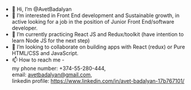 - 👋 Hi, I’m @AvetBadalyan
- 👀 I’m interested in Front End development and Sustainable growth, in active looking for a job in the position of Junior Front End/software developer.
- 🌱 I’m currently practicing React JS and Redux/toolkit (have intention to learn Node JS for the next step)
- 💞️ I’m looking to collaborate on building apps with React (redux) or Pure HTML/CSS and JavaScript.
- 📫 How to reach me - <br>
      my phone number: +374-55-280-444, <br>
      email: avetbadalyan@gmail.com, <br>
      linkedin profile: https://www.linkedin.com/in/avet-badalyan-17b767101/

<!---
AvetBadalyan/AvetBadalyan is a ✨ special ✨ repository because its `README.md` (this file) appears on your GitHub profile.
You can click the Preview link to take a look at your changes.
--->
